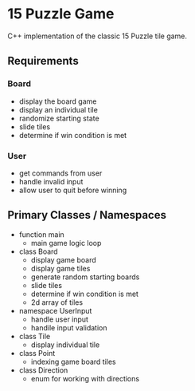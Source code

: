 # 15 Puzzle Game

C++ implementation of the classic 15 Puzzle tile game.

## Requirements

### Board

- display the board game
- display an individual tile
- randomize starting state
- slide tiles
- determine if win condition is met

### User

- get commands from user
- handle invalid input
- allow user to quit before winning

## Primary Classes / Namespaces

- function main
    - main game logic loop
- class Board
    - display game board
    - display game tiles
    - generate random starting boards
    - slide tiles
    - determine if win condition is met
    - 2d array of tiles
- namespace UserInput
    - handle user input
    - handile input validation
- class Tile
    - display individual tile
- class Point
    - indexing game board tiles
- class Direction
    - enum for working with directions
